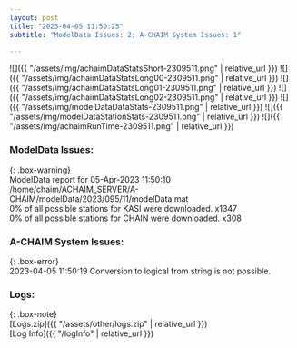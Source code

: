 ```yaml
---
layout: post
title: "2023-04-05 11:50:25"
subtitle: "ModelData Issues: 2; A-CHAIM System Issues: 1"

---
```


![]({{ "/assets/img/achaimDataStatsShort-2309511.png" | relative_url }})
![]({{ "/assets/img/achaimDataStatsLong00-2309511.png" | relative_url }})
![]({{ "/assets/img/achaimDataStatsLong01-2309511.png" | relative_url }})
![]({{ "/assets/img/achaimDataStatsLong02-2309511.png" | relative_url }})
![]({{ "/assets/img/modelDataDataStats-2309511.png" | relative_url }})
![]({{ "/assets/img/modelDataStationStats-2309511.png" | relative_url }})
![]({{ "/assets/img/achaimRunTime-2309511.png" | relative_url }})


### ModelData Issues:  
  
{: .box-warning}  
 ModelData report for 05-Apr-2023 11:50:10   
 /home/chaim/ACHAIM_SERVER/A-CHAIM/modelData/2023/095/11/modelData.mat   
 0% of all possible stations for KASI were downloaded. x1347   
 0% of all possible stations for CHAIN were downloaded. x308   
  
### A-CHAIM System Issues:  
  
{: .box-error}  
2023-04-05 11:50:19 Conversion to logical from string is not possible.  

### Logs:  
  
{: .box-note}  
[Logs.zip]({{ "/assets/other/logs.zip" | relative_url }})  
[Log Info]({{ "/logInfo" | relative_url }})  
